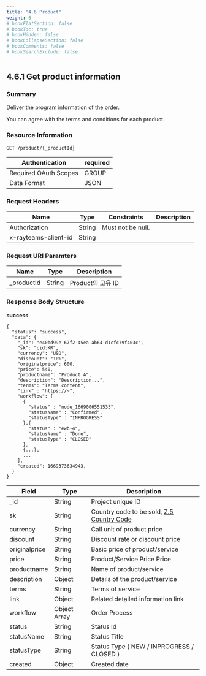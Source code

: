 ```yaml
---
title: "4.6 Product"
weight: 6
# bookFlatSection: false
# bookToc: true
# bookHidden: false
# bookCollapseSection: false
# bookComments: false
# bookSearchExclude: false
---
```


## 4.6.1 Get product information

### Summary

Deliver the program information of the order.

You can agree with the terms and conditions for each product.

### Resource Information

```
GET /product/{_productId}
```

| Authentication | required |
| --- | --- |
| Required OAuth Scopes | GROUP |
| Data Format | JSON |

### Request Headers

| Name | Type | Constraints | Description |
| --- | --- | --- | --- |
| Authorization | String | Must not be null. |  |
| x-rayteams-client-id | String |  |  |

### Request URI Paramters

| Name | Type | Description |
| --- | --- | --- |
| _productId | String | Product의 고유 ID |

### Response Body Structure

**success**

```
{
  "status": "success",
  "data": {
    "_id": "e40bd99e-67f2-45ea-ab64-d1cfc79f403c",
    "sk": "cid:KR",
    "currency": "USD",
    "discount": "10%",
    "originalprice": 600,
    "price": 540,
    "productname": "Product A",
    "description": "Description...",
    "terms": "Terms content",
    "link" : "https://~",
    "workflow": [
      {
        "status" : "node_1669006551533",
        "statusName" : "Confirmed",
        "statusType" : "INPROGRESS"
      },{
        "status" : "ewb-4",
        "statusName" : "Done",
        "statusType" : "CLOSED"
      },
      {...},
      ...
    ],
    "created": 1669373634943,
  }
}
```

| Field | Type | Description |
| --- | --- | --- |
| _id | String | Project unique ID |
| sk | String | Country code to be sold, [Z.5 Country Code](../appendix/country-code.md) |
| currency | String | Call unit of product price |
| discount | String | Discount rate or discount price |
| originalprice | String | Basic price of product/service |
| price | String | Product/Service Price Price |
| productname | String | Name of product/service |
| description | Object | Details of the product/service |
| terms | String | Terms of service |
| link | Object | Related detailed information link |
| workflow | Object Array | Order Process |
|   status | String | Status Id |
|   statusName | String | Status Title |
|   statusType | String | Status Type ( NEW / INPROGRESS / CLOSED ) |
| created | Object | Created date |